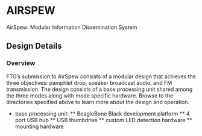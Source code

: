 # AIRSPEW
AirSpew: Modular Information Dissemination System

## Design Details
### Overview

FTG’s submission to AirSpew consists of a modular design that achieves the three objectives: pamphlet drop, speaker broadcast audio, and FM transmission. The design consists of a base processing unit shared among the three modes along with mode specific hardware. Browse to the directories specified above to learn more about the design and operation.

* base processing unit:
** BeagleBone Black development platform 
** 4 port USB hub 
** USB thumbdrive
** custom LED detection hardware
** mounting hardware
